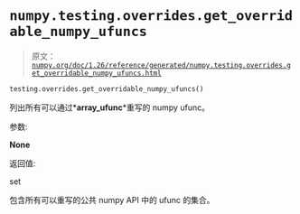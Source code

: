 # `numpy.testing.overrides.get_overridable_numpy_ufuncs`

> 原文：[`numpy.org/doc/1.26/reference/generated/numpy.testing.overrides.get_overridable_numpy_ufuncs.html`](https://numpy.org/doc/1.26/reference/generated/numpy.testing.overrides.get_overridable_numpy_ufuncs.html)

```py
testing.overrides.get_overridable_numpy_ufuncs()
```

列出所有可以通过*__array_ufunc__*重写的 numpy ufunc。

参数:

**None**

返回值:

set

包含所有可以重写的公共 numpy API 中的 ufunc 的集合。
